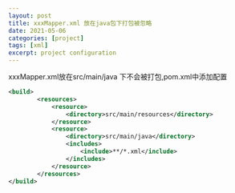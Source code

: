 ```yaml
---
layout: post
title: xxxMapper.xml 放在java包下打包被忽略  
date: 2021-05-06
categories: [project]
tags: [xml]
excerpt: project configuration
---
```




xxxMapper.xml放在src/main/java 下不会被打包,pom.xml中添加配置

```xml
<build>
        <resources>
            <resource>
                <directory>src/main/resources</directory>
            </resource>
            <resource>
                <directory>src/main/java</directory>
                <includes>
                    <include>**/*.xml</include>
                </includes>
            </resource>
        </resources>
</build>
```

